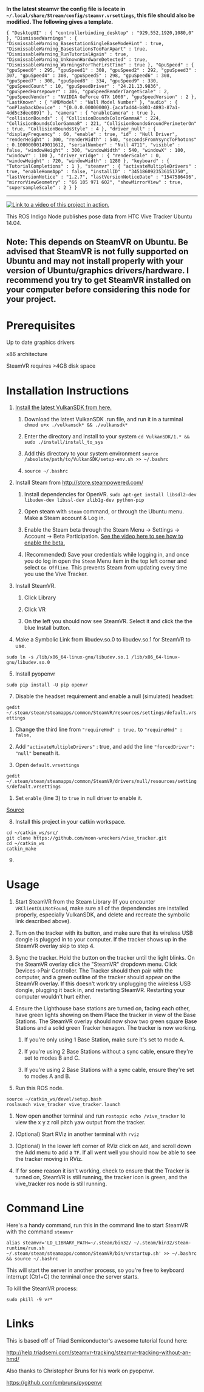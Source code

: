 **In the latest steamvr the config file is locate in `~/.local/share/Stream/config/steamvr.vrsettings`, this file should also be modified.
The following gives a template.**

``
{
   "DesktopUI" : {
      "controllerbinding_desktop" : "929,552,1920,1080,0"
   },
   "DismissedWarnings" : {
      "DismissableWarning_BasestationSingleBaseModeHint" : true,
      "DismissableWarning_BasestationsTooFarApart" : true,
      "DismissableWarning_RunTutorialAgain" : true,
      "DismissableWarning_UnknownHardwareDetected" : true,
      "DismissableWarning_WarningsForTheFirstTime" : true
   },
   "GpuSpeed" : {
      "gpuSpeed0" : 295,
      "gpuSpeed1" : 308,
      "gpuSpeed2" : 292,
      "gpuSpeed3" : 307,
      "gpuSpeed4" : 308,
      "gpuSpeed5" : 298,
      "gpuSpeed6" : 308,
      "gpuSpeed7" : 308,
      "gpuSpeed8" : 334,
      "gpuSpeed9" : 330,
      "gpuSpeedCount" : 10,
      "gpuSpeedDriver" : "24.21.13.9836",
      "gpuSpeedHorsepower" : 306,
      "gpuSpeedRenderTargetScale" : 2,
      "gpuSpeedVendor" : "NVIDIA GeForce GTX 1060",
      "gpuSpeedVersion" : 2
   },
   "LastKnown" : {
      "HMDModel" : "Null Model Number"
   },
   "audio" : {
      "onPlaybackDevice" : "{0.0.0.00000000}.{acafad44-b803-4893-87a1-4dd5c3dee089}"
   },
   "camera" : {
      "enableCamera" : true
   },
   "collisionBounds" : {
      "CollisionBoundsColorGammaA" : 224,
      "CollisionBoundsColorGammaB" : 221,
      "CollisionBoundsGroundPerimeterOn" : true,
      "CollisionBoundsStyle" : 4
   },
   "driver_null" : {
      "displayFrequency" : 60,
      "enable" : true,
      "id" : "Null Driver",
      "renderHeight" : 300,
      "renderWidth" : 540,
      "secondsFromVsyncToPhotons" : 0.10000000149011612,
      "serialNumber" : "Null 4711",
      "visible" : false,
      "windowHeight" : 300,
      "windowWidth" : 540,
      "windowX" : 100,
      "windowY" : 100
   },
   "driver_vridge" : {
      "renderScale" : 0,
      "windowHeight" : 720,
      "windowWidth" : 1280
   },
   "keyboard" : {
      "TutorialCompletions" : 1
   },
   "steamvr" : {
      "activateMultipleDrivers" : true,
      "enableHomeApp" : false,
      "installID" : "3451860923536151750",
      "lastVersionNotice" : "1.2.7",
      "lastVersionNoticeDate" : "1547586496",
      "mirrorViewGeometry" : "66 105 971 602",
      "showMirrorView" : true,
      "supersampleScale" : 2
   }
}
``

---


[![Link to a video of this project in action.](https://img.youtube.com/vi/fvbSUXGViSY/0.jpg)](https://youtu.be/fvbSUXGViSY)

This ROS Indigo Node publishes pose data from HTC Vive Tracker Ubuntu 14.04. 

## Note: This depends on SteamVR on Ubuntu. Be advised that SteamVR is not fully supported on Ubuntu and may not install properly with your version of Ubuntu/graphics drivers/hardware. I recommend you try to get SteamVR installed on your computer before considering this node for your project. 

# Prerequisites

Up to date graphics drivers

x86 architecture

SteamVR requires >4GB disk space


# Installation Instructions
1. [Install the latest VulkanSDK from here.](https://vulkan.lunarg.com/sdk/home#linux)
   
      1. Download the latest VulkanSDK .run file, and run it in a turminal `chmod u+x ./vulkansdk* && ./vulkansdk*`
      
      2. Enter the directory and install to your system `cd VulkanSDK/1.* && sudo ./install/install_to_sys`
      
      3. Add this directory to your system environment `source /absolute/path/to/VulkanSDK/setup-env.sh >> ~/.bashrc`
      
      4. `source ~/.bashrc`


2. Install Steam from http://store.steampowered.com/

      1. Install dependencies for OpenVR. `sudo apt-get install libsdl2-dev libudev-dev libssl-dev zlib1g-dev python-pip`
   
      2. Open steam with `steam` command, or through the Ubuntu menu. Make a Steam account & Log in.
  
      3. Enable the Steam beta through the Steam Menu -> Settings -> Account -> Beta Participation. [See the video here to see how to enable the beta.](https://www.youtube.com/watch?v=7AFUcj3HpvE)
   
      4. (Recommended) Save your credentials while logging in, and once you do log in open the `Steam` Menu item in the top left corner and select `Go Offline`. This prevents Steam from updating every time you use the Vive Tracker. 

2. Install SteamVR. 

   1. Click Library

   1. Click VR

   1. On the left you should now see SteamVR. Select it and click the the blue Install button.

1. Make a Symbolic Link from libudev.so.0 to libudev.so.1 for SteamVR to use. 

`sudo ln -s /lib/x86_64-linux-gnu/libudev.so.1 /lib/x86_64-linux-gnu/libudev.so.0`

5. Install pyopenvr

`sudo pip install -U pip openvr`

7. Disable the headset requirement and enable a null (simulated) headset:

`gedit ~/.steam/steam/steamapps/common/SteamVR/resources/settings/default.vrsettings`

   1. Change the third line from `"requireHmd" : true,` to `"requireHmd" : false,`

   2. Add `"activateMultipleDrivers"` : true, and add the line `"forcedDriver": "null"` beneath it.
   
   3. Open `default.vrsettings`

`gedit ~/.steam/steam/steamapps/common/SteamVR/drivers/null/resources/settings/default.vrsettings`

   1. Set `enable` (line 3) to `true` in null driver to enable it.

  [Source](https://www.reddit.com/r/Vive/comments/6uo053/how_to_use_steamvr_tracked_devices_without_a_hmd/) 
  
8. Install this project in your catkin workspace.

```
cd ~/catkin_ws/src/
git clone https://github.com/moon-wreckers/vive_tracker.git
cd ~/catkin_ws
catkin_make
```

9. 

# Usage
1. Start SteamVR from the Steam Library (If you encounter `VRClientDLLNotFound`, make sure all of the dependencies are installed properly, especially VulkanSDK, and delete and recreate the symbolic link described above).

2. Turn on the tracker with its button, and make sure that its wireless USB dongle is plugged in to your computer. If the tracker shows up in the SteamVR overlay skip to step 4.

3. Sync the tracker. Hold the button on the tracker until the light blinks. On the SteamVR overlay click the "SteamVR" dropdown menu. Click Devices->Pair Controller. The Tracker should then pair with the computer, and a green outline of the tracker should appear on the SteamVR overlay. If this doesn't work try unplugging the wireless USB dongle, plugging it back in, and restarting SteamVR. Restarting your computer wouldn't hurt either.

4. Ensure the Lighthouse base stations are turned on, facing each other, have green lights showing on them Place the tracker in view of the Base Stations. The SteamVR overlay should now show two green square Base Stations and a solid green Tracker hexagon. The tracker is now working. 

     1. If you're only using 1 Base Station, make sure it's set to mode A.
     
     2. If you're using 2 Base Stations without a sync cable, ensure they're set to modes B and C.
     
     3. If you're using 2 Base Stations with a sync cable, ensure they're set to modes A and B.

5. Run this ROS node. 

```
source ~/catkin_ws/devel/setup.bash
roslaunch vive_tracker vive_tracker.launch
``` 
   1. Now open another terminal and run `rostopic echo /vive_tracker` to view the x y z roll pitch yaw output from the tracker.

6. (Optional) Start RViz in another terminal with `rviz`

7. (Optional) In the lower left corner of RViz click on `Add`, and scroll down the Add menu to add a `TF`. If all went well you should now be able to see the tracker moving in RViz. 

8. If for some reason it isn't working, check to ensure that the Tracker is turned on, SteamVR is still running, the tracker icon is green, and the vive_tracker ros node is still running.


# Command Line

Here's a handy command, run this in the command line to start SteamVR with the command `steamvr`

`alias steamvr='LD_LIBRARY_PATH=~/.steam/bin32/ ~/.steam/bin32/steam-runtime/run.sh ~/.steam/steam/steamapps/common/SteamVR/bin/vrstartup.sh' >> ~/.bashrc && source ~/.bashrc`

This will start the server in another process, so you're free to keyboard interrupt (Ctrl+C) the terminal once the server starts. 

To kill the SteamVR process:

`sudo pkill -9 vr*`




# Links

This is based off of Triad Semiconductor's awesome tutorial found here:

http://help.triadsemi.com/steamvr-tracking/steamvr-tracking-without-an-hmd/

Also thanks to Christopher Bruns for his work on pyopenvr.

https://github.com/cmbruns/pyopenvr
